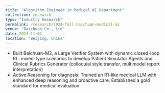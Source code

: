 ```yaml
---
title: "Algorithm Engineer in Medical AI Department"
collection: research
type: "Industry Research"
permalink: /research/2024-fall-baichuan-medical-ai
venue: "Baichuan Co., Ltd"
date: 2024-11-01
location: "Beijing, China"
---
```


- Built Baichuan-M2, a Large Verifier System with dynamic closed-loop RL: mixed-type scenarios to develop Patient Simulator Agents and Clinical Rubrics Generator (colloquial style transfer, multimodal report interpretation)
- Active Reasoning for diagnosis: Trained an R1-like medical LLM with enhanced deep reasoning and proactive care; Established a gold standard for medical evaluation
